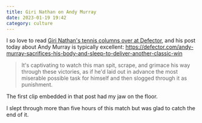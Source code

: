 ```yaml
---
title: Giri Nathan on Andy Murray
date: 2023-01-19 19:42
category: culture
---
```


I so love to read [Giri Nathan's tennis columns over at Defector](https://defector.com/author/giri-nathan), and his post today about Andy Murray is typically excellent: <https://defector.com/andy-murray-sacrifices-his-body-and-sleep-to-deliver-another-classic-win>

> It's captivating to watch this man spit, scrape, and grimace his way through these victories, as if he'd laid out in advance the most miserable possible task for himself and then slogged through it as punishment.

The first clip embedded in that post had my jaw on the floor.

I slept through more than five hours of this match but was glad to catch the end of it.
